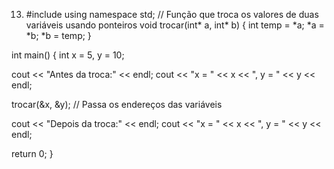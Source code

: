 13. #include using namespace std;
// Função que troca os valores de duas variáveis usando ponteiros void trocar(int* a, int* b) { int temp = *a; *a = *b; *b = temp; }

int main() { int x = 5, y = 10;

cout << "Antes da troca:" << endl;
cout << "x = " << x << ", y = " << y << endl;

trocar(&x, &y); // Passa os endereços das variáveis

cout << "Depois da troca:" << endl;
cout << "x = " << x << ", y = " << y << endl;

return 0;
}
